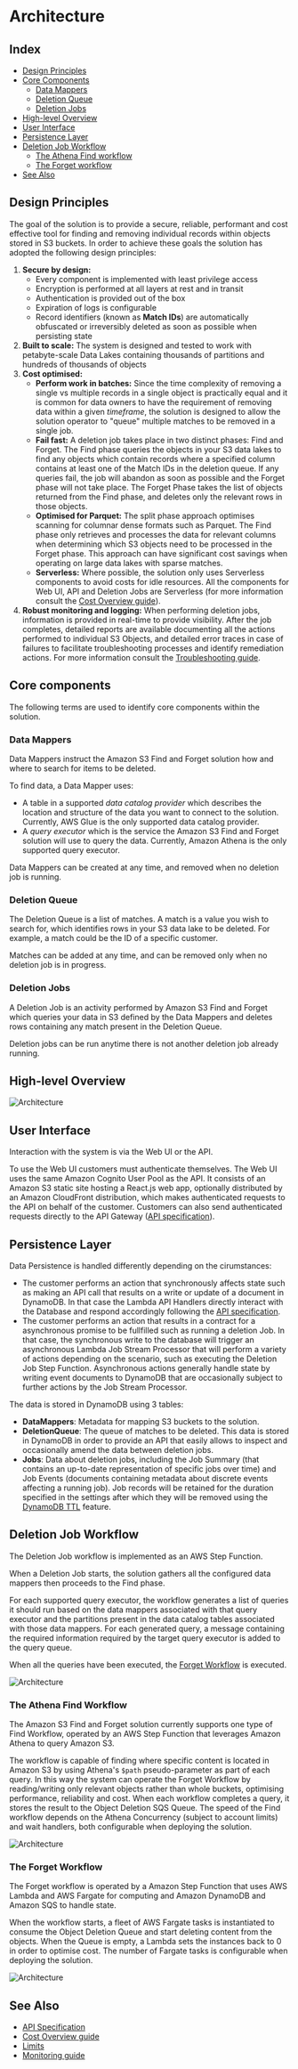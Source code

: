 # Architecture

## Index

- [Design Principles](#design-principles)
- [Core Components](#core-components)
  - [Data Mappers](#data-mappers)
  - [Deletion Queue](#deletion-queue)
  - [Deletion Jobs](#deletion-jobs)
- [High-level Overview](#high-level-overview)
- [User Interface](#user-interface)
- [Persistence Layer](#persistence-layer)
- [Deletion Job Workflow](#deletion-job-workflow)
  - [The Athena Find workflow](#the-athena-find-workflow)
  - [The Forget workflow](#the-forget-workflow)
- [See Also](#see-also)

## Design Principles

The goal of the solution is to provide a secure, reliable, performant and cost
effective tool for finding and removing individual records within objects stored
in S3 buckets. In order to achieve these goals the solution has adopted the
following design principles:

1. **Secure by design:**
   - Every component is implemented with least privilege access
   - Encryption is performed at all layers at rest and in transit
   - Authentication is provided out of the box
   - Expiration of logs is configurable
   - Record identifiers (known as **Match IDs**) are automatically obfuscated or
     irreversibly deleted as soon as possible when persisting state
2. **Built to scale:** The system is designed and tested to work with
   petabyte-scale Data Lakes containing thousands of partitions and hundreds of
   thousands of objects
3. **Cost optimised:**
   - **Perform work in batches:** Since the time complexity of removing a single
     vs multiple records in a single object is practically equal and it is
     common for data owners to have the requirement of removing data within a
     given _timeframe_, the solution is designed to allow the solution operator
     to "queue" multiple matches to be removed in a single job.
   - **Fail fast:** A deletion job takes place in two distinct phases: Find and
     Forget. The Find phase queries the objects in your S3 data lakes to find
     any objects which contain records where a specified column contains at
     least one of the Match IDs in the deletion queue. If any queries fail, the
     job will abandon as soon as possible and the Forget phase will not take
     place. The Forget Phase takes the list of objects returned from the Find
     phase, and deletes only the relevant rows in those objects.
   - **Optimised for Parquet:** The split phase approach optimises scanning for
     columnar dense formats such as Parquet. The Find phase only retrieves and
     processes the data for relevant columns when determining which S3 objects
     need to be processed in the Forget phase. This approach can have
     significant cost savings when operating on large data lakes with sparse
     matches.
   - **Serverless:** Where possible, the solution only uses Serverless
     components to avoid costs for idle resources. All the components for Web
     UI, API and Deletion Jobs are Serverless (for more information consult the
     [Cost Overview guide]).
4. **Robust monitoring and logging:** When performing deletion jobs, information
   is provided in real-time to provide visibility. After the job completes,
   detailed reports are available documenting all the actions performed to
   individual S3 Objects, and detailed error traces in case of failures to
   facilitate troubleshooting processes and identify remediation actions. For
   more information consult the [Troubleshooting guide].

## Core components

The following terms are used to identify core components within the solution.

### Data Mappers

Data Mappers instruct the Amazon S3 Find and Forget solution how and where to
search for items to be deleted.

To find data, a Data Mapper uses:

- A table in a supported _data catalog provider_ which describes the location
  and structure of the data you want to connect to the solution. Currently, AWS
  Glue is the only supported data catalog provider.
- A _query executor_ which is the service the Amazon S3 Find and Forget solution
  will use to query the data. Currently, Amazon Athena is the only supported
  query executor.

Data Mappers can be created at any time, and removed when no deletion job is
running.

### Deletion Queue

The Deletion Queue is a list of matches. A match is a value you wish to search
for, which identifies rows in your S3 data lake to be deleted. For example, a
match could be the ID of a specific customer.

Matches can be added at any time, and can be removed only when no deletion job
is in progress.

### Deletion Jobs

A Deletion Job is an activity performed by Amazon S3 Find and Forget which
queries your data in S3 defined by the Data Mappers and deletes rows containing
any match present in the Deletion Queue.

Deletion jobs can be run anytime there is not another deletion job already
running.

## High-level Overview

![Architecture](images/architecture.png)

## User Interface

Interaction with the system is via the Web UI or the API.

To use the Web UI customers must authenticate themselves. The Web UI uses the
same Amazon Cognito User Pool as the API. It consists of an Amazon S3 static
site hosting a React.js web app, optionally distributed by an Amazon CloudFront
distribution, which makes authenticated requests to the API on behalf of the
customer. Customers can also send authenticated requests directly to the API
Gateway ([API specification]).

## Persistence Layer

Data Persistence is handled differently depending on the cirumstances:

- The customer performs an action that synchronously affects state such as
  making an API call that results on a write or update of a document in
  DynamoDB. In that case the Lambda API Handlers directly interact with the
  Database and respond accordingly following the [API specification].
- The customer performs an action that results in a contract for a asynchronous
  promise to be fullfilled such as running a deletion Job. In that case, the
  synchronous write to the database will trigger an asynchronous Lambda Job
  Stream Processor that will perform a variety of actions depending on the
  scenario, such as executing the Deletion Job Step Function. Asynchronous
  actions generally handle state by writing event documents to DynamoDB that are
  occasionally subject to further actions by the Job Stream Processor.

The data is stored in DynamoDB using 3 tables:

- **DataMappers**: Metadata for mapping S3 buckets to the solution.
- **DeletionQueue**: The queue of matches to be deleted. This data is stored in
  DynamoDB in order to provide an API that easily allows to inspect and
  occasionally amend the data between deletion jobs.
- **Jobs**: Data about deletion jobs, including the Job Summary (that contains
  an up-to-date representation of specific jobs over time) and Job Events
  (documents containing metadata about discrete events affecting a running job).
  Job records will be retained for the duration specified in the settings after
  which they will be removed using the [DynamoDB TTL] feature.

## Deletion Job Workflow

The Deletion Job workflow is implemented as an AWS Step Function.

When a Deletion Job starts, the solution gathers all the configured data mappers
then proceeds to the Find phase.

For each supported query executor, the workflow generates a list of queries it
should run based on the data mappers associated with that query executor and the
partitions present in the data catalog tables associated with those data
mappers. For each generated query, a message containing the required information
required by the target query executor is added to the query queue.

When all the queries have been executed, the
[Forget Workflow](#the-forget-workflow) is executed.

![Architecture](images/stepfunctions_graph_main.png)

### The Athena Find Workflow

The Amazon S3 Find and Forget solution currently supports one type of Find
Workflow, operated by an AWS Step Function that leverages Amazon Athena to query
Amazon S3.

The workflow is capable of finding where specific content is located in Amazon
S3 by using Athena's `$path` pseudo-parameter as part of each query. In this way
the system can operate the Forget Workflow by reading/writing only relevant
objects rather than whole buckets, optimising performance, reliability and cost.
When each workflow completes a query, it stores the result to the Object
Deletion SQS Queue. The speed of the Find workflow depends on the Athena
Concurrency (subject to account limits) and wait handlers, both configurable
when deploying the solution.

![Architecture](images/stepfunctions_graph_athena.png)

### The Forget Workflow

The Forget workflow is operated by a Amazon Step Function that uses AWS Lambda
and AWS Fargate for computing and Amazon DynamoDB and Amazon SQS to handle
state.

When the workflow starts, a fleet of AWS Fargate tasks is instantiated to
consume the Object Deletion Queue and start deleting content from the objects.
When the Queue is empty, a Lambda sets the instances back to 0 in order to
optimise cost. The number of Fargate tasks is configurable when deploying the
solution.

![Architecture](images/stepfunctions_graph_deletion.png)

## See Also

- [API Specification]
- [Cost Overview guide]
- [Limits]
- [Monitoring guide]

[api specification]: ./api/README.md
[cost overview guide]: COST_OVERVIEW.md
[limits]: LIMITS.md
[monitoring guide]: MONITORING.md
[dynamodb ttl]:
  https://docs.aws.amazon.com/amazondynamodb/latest/developerguide/TTL.html
[troubleshooting guide]: docs/TROUBLESHOOTING.md
